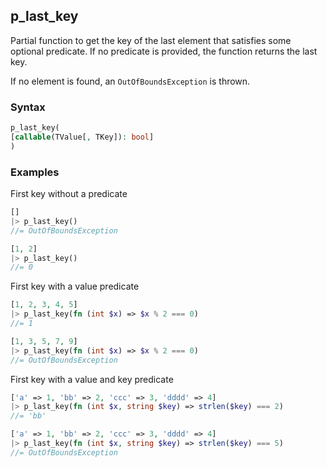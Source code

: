 [//]: # (This file is autogenerated)

## p_last_key

Partial function to get the key of the last element that satisfies some optional predicate.
If no predicate is provided, the function returns the last key.

If no element is found, an `OutOfBoundsException` is thrown.

### Syntax
```php
p_last_key(
[callable(TValue[, TKey]): bool]
)
```

### Examples
First key without a predicate
```php
[]
|> p_last_key()
//= OutOfBoundsException
```
```php
[1, 2]
|> p_last_key()
//= 0
```
First key with a value predicate
```php
[1, 2, 3, 4, 5]
|> p_last_key(fn (int $x) => $x % 2 === 0)
//= 1
```
```php
[1, 3, 5, 7, 9]
|> p_last_key(fn (int $x) => $x % 2 === 0)
//= OutOfBoundsException
```
First key with a value and key predicate
```php
['a' => 1, 'bb' => 2, 'ccc' => 3, 'dddd' => 4]
|> p_last_key(fn (int $x, string $key) => strlen($key) === 2)
//= 'bb'
```
```php
['a' => 1, 'bb' => 2, 'ccc' => 3, 'dddd' => 4]
|> p_last_key(fn (int $x, string $key) => strlen($key) === 5)
//= OutOfBoundsException
```
